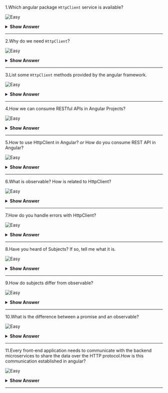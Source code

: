1.Which angular package `HttpClient` service is available?

![Easy](https://raw.githubusercontent.com/revaturelabs/interviewquestions/aef8eff919a3b083089641381ed9a9101ed21fba/ComplexityTags/simple%20(2).svg)

<details markdown="1">
<summary><b>Show Answer</b></summary>
<blockquote markdown="1">

`@angular/common/http` 

</blockquote>
</details>
  
---
 
2.Why do we need `HttpClient`?

![Easy](https://raw.githubusercontent.com/revaturelabs/interviewquestions/aef8eff919a3b083089641381ed9a9101ed21fba/ComplexityTags/simple%20(2).svg)

<details markdown="1">
<summary><b>Show Answer</b></summary>
<blockquote markdown="1">

The front-end of applications communicates with back-end services to get or send the data over HTTP protocol using either XMLHttpRequest interface or fetch API .This communication is done in Angular with the help of `HttpClient`.

</blockquote>
</details>
  
---
 
3.List some `HttpClient` methods provided by the angular framework.

![Easy](https://raw.githubusercontent.com/revaturelabs/interviewquestions/aef8eff919a3b083089641381ed9a9101ed21fba/ComplexityTags/simple%20(2).svg)

<details markdown="1">
<summary><b>Show Answer</b></summary>
<blockquote markdown="1">

- `HttpClient.get()` method is used to fetch data from a server.
- `HttpClient.post()` method is used to send the data to the server.
- `HttpClient.put()` method is used to update the data on the server
- `HttpClient.delete()` method is used to delete the data in the server

All `HttpClient` methods return an **Observable** of something.In general, an observable can return multiple values over time.
	
</blockquote>
</details>
  
---
 
4.How we can consume RESTful APIs in Angular Projects?

![Easy](https://raw.githubusercontent.com/revaturelabs/interviewquestions/aef8eff919a3b083089641381ed9a9101ed21fba/ComplexityTags/simple%20(2).svg)

<details markdown="1">
<summary><b>Show Answer</b></summary>
<blockquote markdown="1">
	
We can consume RESTful APIs in Angular applications using HttpClient API.
	
</blockquote>
</details>
  
---
 
5.How to use HttpClient in Angular? _or_ How do you consume REST API in Angular?

![Easy](https://raw.githubusercontent.com/revaturelabs/interviewquestions/aef8eff919a3b083089641381ed9a9101ed21fba/ComplexityTags/simple%20(2).svg)

<details markdown="1">
<summary><b>Show Answer</b></summary>
<blockquote markdown="1">

HttpClient API service is used to make communication between front-end web apps with backend services.This communication is done over HTTP protocol.

To work with the HttpClient service in Angular, you need to import the `HttpClientModule` in the `app.module.ts` file.Then inject the HttpClient service in the constructor method after that you can hit the remote server via HTTP’s POST, GET, PUT and DELETE methods.

Then create a service (`employee.service.ts`) to handle all HTTP requests.We import the `HttpClient` and `HttpHeaders` services to make the HTTP request work.Here, we create CRUD operations using HttpClient methods (GET, POST, PUT, DELETE) 
	
For example:
```ts
import { Injectable } from '@angular/core';
import { HttpClient, HttpHeaders } from '@angular/common/http';
import { Observable } from 'rxjs';
import { Employee } from './Employee';

@Injectable({providedIn: 'root'})
export class EmployeeService {
  // Base url
  baseurl = 'http://localhost:3000/employees/';
  
  constructor(private http: HttpClient) { }
  
  // Http Headers
  httpOptions = {
    headers: new HttpHeaders({
      'Content-Type': 'application/json'
    })
  }
  
  // POST
  CreateEmployee(data): Observable<Employee> {
    return this.http.post<Employee>(this.baseurl , JSON.stringify(data), this.httpOptions);
  }  
  
  // GET
  GetEmployee(id): Observable<Employee> {
    return this.http.get<Employee>(this.baseurl + id)
  }
  
  // PUT
  UpdateEmployee(id, data): Observable<Employee> {
    return this.http.put<Employee>(this.baseurl + id, JSON.stringify(data), this.httpOptions)
  }
  
  // DELETE
  DeleteEmployee(id){
    return this.http.delete<Employee>(this.baseurl + id, this.httpOptions)
    )
  } 
}
```

</blockquote>
</details>
  
---
 
6.What is observable? How is related to HttpClient?

![Easy](https://raw.githubusercontent.com/revaturelabs/interviewquestions/aef8eff919a3b083089641381ed9a9101ed21fba/ComplexityTags/simple%20(2).svg)

<details markdown="1">
<summary><b>Show Answer</b></summary>
<blockquote markdown="1">


Observable in Angular is a feature that provides support for delivering messages between different parts of your single-page application.This feature is frequently used in Angular because it is responsible for handling multiple values, asynchronous programming in Javascript, and also event-handling processes.
	
All `HttpClient` methods return an **Observable** of something.
	
</blockquote>
</details>
  
---
 
7.How do you handle errors with HttpClient?

![Easy](https://raw.githubusercontent.com/revaturelabs/interviewquestions/aef8eff919a3b083089641381ed9a9101ed21fba/ComplexityTags/simple%20(2).svg)

<details markdown="1">
<summary><b>Show Answer</b></summary>
<blockquote markdown="1">

By using Angular's *HttpClient* along with `catch error` from RxJS, we can easily write a function to handle errors within each service.*HttpClient* will also conveniently parse JSON responses and returns an observable object.

There are two categories of errors that need to be handled differently:
* Client-side: Network problems and front-end code errors.With *HttpClient*, these errors return *ErrorEvent* instances.
* Server-side: AJAX errors, user errors, back-end code errors, database errors, file system errors.With *HttpClient*, these errors return HTTP Error Responses.

By verifying if an error is an instance of *ErrorEvent*, we can figure out which type of error we have and handle it accordingly.

To catch errors, we "pipe" the observable result from `http.get()` (or any *HttpClient* methods) through an RxJS `catchError()` operator.Also, we add the `retry(1)` function to the pipe to retry all requests once before failing.

</blockquote>
</details>
  
---
 
8.Have you heard of Subjects? If so, tell me what it is.

![Easy](https://raw.githubusercontent.com/revaturelabs/interviewquestions/aef8eff919a3b083089641381ed9a9101ed21fba/ComplexityTags/simple%20(2).svg)

<details markdown="1">
<summary><b>Show Answer</b></summary>
<blockquote markdown="1">

A Subject is a special type of Observable that allows values to be multicasted to many Observers.The subjects are also observers because they can subscribe to another observable and get value from it, which it will multicast to all its subscribers.

</blockquote>
</details>
  
---
 
9.How do subjects differ from observable?

![Easy](https://raw.githubusercontent.com/revaturelabs/interviewquestions/aef8eff919a3b083089641381ed9a9101ed21fba/ComplexityTags/simple%20(2).svg)

<details markdown="1">
<summary><b>Show Answer</b></summary>
<blockquote markdown="1">

Every Subject is an Observable.Given a Subject, you can subscribe to it, providing an Observer, which will start receiving values normally.From the perspective of the Observer, it cannot tell whether the Observable execution is coming from a plain unicast Observable or a Subject.

</blockquote>
	
</details>
  
---
 
	
10.What is the difference between a promise and an observable?

![Easy](https://raw.githubusercontent.com/revaturelabs/interviewquestions/aef8eff919a3b083089641381ed9a9101ed21fba/ComplexityTags/simple%20(2).svg)

<details markdown="1">
<summary> <b>Show Answer</b></summary>
<blockquote markdown="1">
	
- A Promise emits a single value while an Observable can emit multiple values.
- So, while handling an HTTP request, a Promise can manage a single response for the same request, but if there are multiple responses to the same request, then we have to use an Observable.
	
```ts
const promise = new Promise(data) =>{ 
    data(1);
    data(2);
    data(3);    }).then(element => console.log('Promise '+ element);
// Logs:
// Promise 1
 
const observable = new Observable(data) => {
    data.next(1);
    data.next(2);
    data.next(3);   }).subscribe(element => console.log('Observable ' + element);
 
// Logs:
//Observable 1
//Observable 2
//Observable 3
```

</blockquote>

</details>
	
---

11.Every front-end application needs to communicate with the backend microservices to share the data over the HTTP protocol.How is this communication established in angular? 

![Easy](https://raw.githubusercontent.com/revaturelabs/interviewquestions/aef8eff919a3b083089641381ed9a9101ed21fba/ComplexityTags/simple%20(2).svg)

<details markdown="1">
<summary><b>Show Answer</b></summary>
<blockquote markdown="1">

Using the `HttpClient` Service

</blockquote>

</details>
  
---
 


